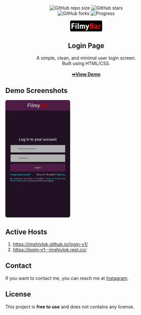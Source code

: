 <div align="center">
 
  ![GitHub repo size](https://img.shields.io/github/repo-size/imshivlok/login-v1)
  ![GitHub stars](https://img.shields.io/github/stars/imshivlok/login-v1?style=social)<br>
  ![GitHub forks](https://img.shields.io/github/forks/imshivlok/login-v1?style=social)
  ![Progress](https://img.shields.io/badge/complete-50C878)<br>
  
  <img src="/images/logo.png" alt="logo" title="logo" width="20%">

 <h2>Login Page</h2>
  A simple, clean, and minimal user login screen.<br>Built using HTML/CSS.<br><br>
<a href="https://imshivlok.github.io/login-v1/" align="center"><strong>➥View Demo</strong></a><br>
</div>

<h2>Demo Screenshots</h2>
  
  <img src="/images/screenshot.png" alt="screenshot" title="screenshot" width="40%">

<h2>Active Hosts</h2>

1. https://imshivlok.github.io/login-v1/<br>
2. https://login-v1--imshivlok.repl.co/
<h2>Contact</h2>
If you want to contact me, you can reach me at <a href="https://www.instagram.com/imshivlok">Instagram</a>.

<h2>License</h2>
This project is <strong>free to use</strong> and does not contains any license.<br><br>
